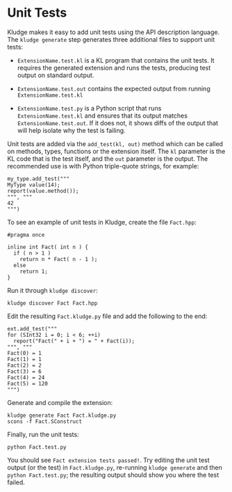 # Unit Tests

Kludge makes it easy to add unit tests using the API description language.  The `kludge generate` step generates three additional files to support unit tests:

- `ExtensionName.test.kl` is a KL program that contains the unit tests.  It requires the generated extension and runs the tests, producing test output on standard output.

- `ExtensionName.test.out` contains the expected output from running `ExtensionName.test.kl`

- `ExtensionName.test.py` is a Python script that runs `ExtensionName.test.kl` and ensures that its output matches `ExtensionName.test.out`.  If it does not, it shows diffs of the output that will help isolate why the test is failing.

Unit tests are added via the `add_test(kl, out)` method which can be called on methods, types, functions or the extension itself.  The `kl` parameter is the KL code that is the test itself, and the `out` parameter is the output.  The recommended use is with Python triple-quote strings, for example:

```
my_type.add_test("""
MyType value(14);
report(value.method());
""", """
42
""")
```

To see an example of unit tests in Kludge, create the file `Fact.hpp`:

```
#pragma once

inline int Fact( int n ) {
  if ( n > 1 )
    return n * Fact( n - 1 );
  else
    return 1;
}
```

Run it through `kludge discover`:

```
kludge discover Fact Fact.hpp
```

Edit the resulting `Fact.kludge.py` file and add the following to the end:

```
ext.add_test("""
for (SInt32 i = 0; i < 6; ++i)
  report("Fact(" + i + ") = " + Fact(i));
""", """
Fact(0) = 1
Fact(1) = 1
Fact(2) = 2
Fact(3) = 6
Fact(4) = 24
Fact(5) = 120
""")
```

Generate and compile the extension:

```
kludge generate Fact Fact.kludge.py
scons -f Fact.SConstruct
```

Finally, run the unit tests:

```
python Fact.test.py
```

You should see `Fact extension tests passed!`.  Try editing the unit test output (or the test) in `Fact.kludge.py`, re-running `kludge generate` and then `python Fact.test.py`; the resulting output should show you where the test failed.
